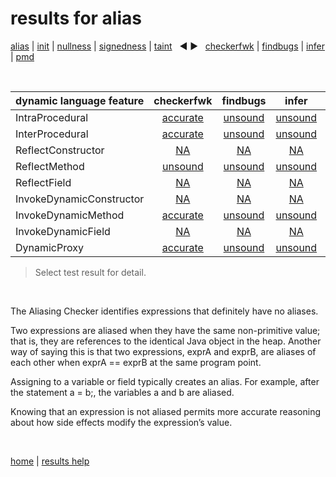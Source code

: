# results for alias

[alias](https://github.com/michaelemery/staticanalysis/blob/master/results/alias/README.md) | [init](https://github.com/michaelemery/staticanalysis/blob/master/results/init/README.md) | [nullness](https://github.com/michaelemery/staticanalysis/blob/master/results/nullness/README.md) | [signedness](https://github.com/michaelemery/staticanalysis/blob/master/results/signedness/README.md) | [taint](https://github.com/michaelemery/staticanalysis/blob/master/results/taint/README.md) &nbsp; &#x25c0; &#x25b6; &nbsp; [checkerfwk](https://github.com/michaelemery/staticanalysis/blob/master/results/tool/checkerframework.md) | [findbugs](https://github.com/michaelemery/staticanalysis/blob/master/results/tool/findbugs.md) | [infer](https://github.com/michaelemery/staticanalysis/blob/master/results/tool/infer.md) | [pmd](https://github.com/michaelemery/staticanalysis/blob/master/results/tool/pmd.md)

<br>

| dynamic language feature | checkerfwk | findbugs | infer | pmd | 
| --- | :---: | :---: | :---: | :---: |
| IntraProcedural | [accurate](https://github.com/michaelemery/staticanalysis/blob/master/results/alias/checkerframework.md#IntraProcedural) | [unsound](https://github.com/michaelemery/staticanalysis/blob/master/results/alias/findbugs.md#IntraProcedural) | [unsound](https://github.com/michaelemery/staticanalysis/blob/master/results/alias/infer.md#IntraProcedural) | [unsound](https://github.com/michaelemery/staticanalysis/blob/master/results/alias/pmd.md#IntraProcedural) |
| InterProcedural | [accurate](https://github.com/michaelemery/staticanalysis/blob/master/results/alias/checkerframework.md#InterProcedural) | [unsound](https://github.com/michaelemery/staticanalysis/blob/master/results/alias/findbugs.md#InterProcedural) | [unsound](https://github.com/michaelemery/staticanalysis/blob/master/results/alias/infer.md#InterProcedural) | [unsound](https://github.com/michaelemery/staticanalysis/blob/master/results/alias/pmd.md#InterProcedural) |
| ReflectConstructor | [NA](https://github.com/michaelemery/staticanalysis/blob/master/results/alias/checkerframework.md#ReflectOMethodOverload) | [NA](https://github.com/michaelemery/staticanalysis/blob/master/results/alias/findbugs.md#ReflectOMethodOverload) | [NA](https://github.com/michaelemery/staticanalysis/blob/master/results/alias/infer.md#ReflectOMethodOverload) | [NA](https://github.com/michaelemery/staticanalysis/blob/master/results/alias/pmd.md#ReflectOMethodOverload) |
| ReflectMethod | [unsound](https://github.com/michaelemery/staticanalysis/blob/master/results/alias/checkerframework.md#ReflectMethod) | [unsound](https://github.com/michaelemery/staticanalysis/blob/master/results/alias/findbugs.md#ReflectMethod) | [unsound](https://github.com/michaelemery/staticanalysis/blob/master/results/alias/infer.md#ReflectMethod) | [unsound](https://github.com/michaelemery/staticanalysis/blob/master/results/alias/pmd.md#ReflectMethod) |
| ReflectField | [NA](https://github.com/michaelemery/staticanalysis/blob/master/results/alias/checkerframework.md#ReflectField) | [NA](https://github.com/michaelemery/staticanalysis/blob/master/results/alias/findbugs.md#ReflectField) | [NA](https://github.com/michaelemery/staticanalysis/blob/master/results/alias/infer.md#ReflectField) | [NA](https://github.com/michaelemery/staticanalysis/blob/master/results/alias/pmd.md#ReflectField) |
| InvokeDynamicConstructor | [NA](https://github.com/michaelemery/staticanalysis/blob/master/results/alias/checkerframework.md#InvokeDynamicConstructor) | [NA](https://github.com/michaelemery/staticanalysis/blob/master/results/alias/findbugs.md#InvokeDynamicConstructor) | [NA](https://github.com/michaelemery/staticanalysis/blob/master/results/alias/infer.md#InvokeDynamicConstructor) | [NA](https://github.com/michaelemery/staticanalysis/blob/master/results/alias/pmd.md#InvokeDynamicConstructor) |
| InvokeDynamicMethod | [accurate](https://github.com/michaelemery/staticanalysis/blob/master/results/alias/checkerframework.md#InvokeDynamicMethod) | [unsound](https://github.com/michaelemery/staticanalysis/blob/master/results/alias/findbugs.md#InvokeDynamicMethod) | [unsound](https://github.com/michaelemery/staticanalysis/blob/master/results/alias/infer.md#InvokeDynamicMethod) | [unsound](https://github.com/michaelemery/staticanalysis/blob/master/results/alias/pmd.md#InvokeDynamicMethod) |
| InvokeDynamicField | [NA](https://github.com/michaelemery/staticanalysis/blob/master/results/alias/checkerframework.md#InvokeDynamicField) | [NA](https://github.com/michaelemery/staticanalysis/blob/master/results/alias/findbugs.md#InvokeDynamicField) | [NA](https://github.com/michaelemery/staticanalysis/blob/master/results/alias/infer.md#InvokeDynamicField) | [NA](https://github.com/michaelemery/staticanalysis/blob/master/results/alias/pmd.md#InvokeDynamicField) |
| DynamicProxy | [accurate](https://github.com/michaelemery/staticanalysis/blob/master/results/alias/checkerframework.md#DynamicProxy) | [unsound](https://github.com/michaelemery/staticanalysis/blob/master/results/alias/findbugs.md#DynamicProxy) | [unsound](https://github.com/michaelemery/staticanalysis/blob/master/results/alias/infer.md#DynamicProxy) | [unsound](https://github.com/michaelemery/staticanalysis/blob/master/results/alias/pmd.md#DynamicProxy) |

> Select test result for detail.

<br>

The Aliasing Checker identifies expressions that definitely have no aliases.

Two expressions are aliased when they have the same non-primitive value; that is, they are references to the identical Java object in the heap. Another way of saying this is that two expressions, exprA and exprB, are aliases of each other when exprA == exprB at the same program point.

Assigning to a variable or field typically creates an alias. For example, after the statement a = b;, the variables a and b are aliased.

Knowing that an expression is not aliased permits more accurate reasoning about how side effects modify the expression’s value.

<br>

[home](https://github.com/michaelemery/staticanalysis) | [results help](https://github.com/michaelemery/staticanalysis/blob/master/results/README.md)
